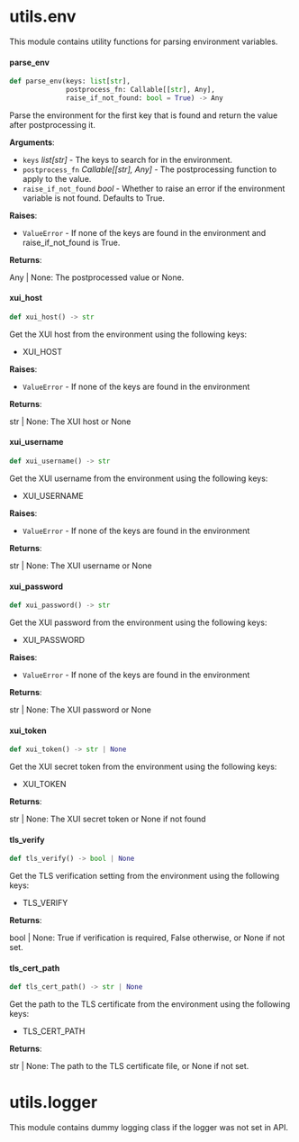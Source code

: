 <a id="utils.env"></a>

# utils.env

This module contains utility functions for parsing environment variables.

<a id="utils.env.parse_env"></a>

#### parse\_env

```python
def parse_env(keys: list[str],
              postprocess_fn: Callable[[str], Any],
              raise_if_not_found: bool = True) -> Any
```

Parse the environment for the first key that is found and return the value after
postprocessing it.

**Arguments**:

- `keys` _list[str]_ - The keys to search for in the environment.
- `postprocess_fn` _Callable[[str], Any]_ - The postprocessing function to apply to the value.
- `raise_if_not_found` _bool_ - Whether to raise an error if the environment variable is not found. Defaults to True.
  

**Raises**:

- `ValueError` - If none of the keys are found in the environment and raise_if_not_found is True.
  

**Returns**:

  Any | None: The postprocessed value or None.

<a id="utils.env.xui_host"></a>

#### xui\_host

```python
def xui_host() -> str
```

Get the XUI host from the environment using the following keys:
- XUI_HOST

**Raises**:

- `ValueError` - If none of the keys are found in the environment
  

**Returns**:

  str | None: The XUI host or None

<a id="utils.env.xui_username"></a>

#### xui\_username

```python
def xui_username() -> str
```

Get the XUI username from the environment using the following keys:
- XUI_USERNAME

**Raises**:

- `ValueError` - If none of the keys are found in the environment
  

**Returns**:

  str | None: The XUI username or None

<a id="utils.env.xui_password"></a>

#### xui\_password

```python
def xui_password() -> str
```

Get the XUI password from the environment using the following keys:
- XUI_PASSWORD

**Raises**:

- `ValueError` - If none of the keys are found in the environment
  

**Returns**:

  str | None: The XUI password or None

<a id="utils.env.xui_token"></a>

#### xui\_token

```python
def xui_token() -> str | None
```

Get the XUI secret token from the environment using the following keys:
- XUI_TOKEN

**Returns**:

  str | None: The XUI secret token or None if not found

<a id="utils.env.tls_verify"></a>

#### tls\_verify

```python
def tls_verify() -> bool | None
```

Get the TLS verification setting from the environment using the following keys:
- TLS_VERIFY

**Returns**:

  bool | None: True if verification is required, False otherwise, or None if not set.

<a id="utils.env.tls_cert_path"></a>

#### tls\_cert\_path

```python
def tls_cert_path() -> str | None
```

Get the path to the TLS certificate from the environment using the following keys:
- TLS_CERT_PATH

**Returns**:

  str | None: The path to the TLS certificate file, or None if not set.

<a id="utils.logger"></a>

# utils.logger

This module contains dummy logging class if the logger was not set in API.

